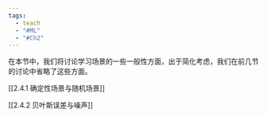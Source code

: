 ```yaml
---
tags:
  - teach
  - "#ML"
  - "#Ch2"
---
```


在本节中，我们将讨论学习场景的一些一般性方面，出于简化考虑，我们在前几节的讨论中省略了这些方面。

[[2.4.1 确定性场景与随机场景]]

[[2.4.2 贝叶斯误差与噪声]]
